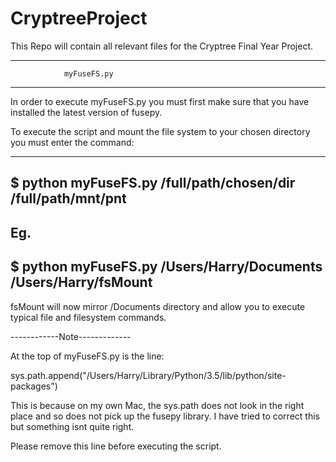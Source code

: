 # CryptreeProject

This Repo will contain all relevant files for the Cryptree Final Year Project.


----------------------------------------------
                myFuseFS.py
----------------------------------------------

In order to execute myFuseFS.py you must first make sure that you have installed the latest
version of fusepy.

To execute the script and mount the file system to your chosen directory you must enter 
the command:

-------------------------------------------------------------
$ python myFuseFS.py /full/path/chosen/dir /full/path/mnt/pnt
-------------------------------------------------------------

Eg.
---------------------------------------------------------------
$ python myFuseFS.py /Users/Harry/Documents /Users/Harry/fsMount
---------------------------------------------------------------
fsMount will now mirror /Documents directory and allow you to execute typical file and filesystem
commands.

------------Note-------------

At the top of myFuseFS.py is the line:

sys.path.append("/Users/Harry/Library/Python/3.5/lib/python/site-packages")

This is because on my own Mac, the sys.path does not look in the right place and so does
not pick up the fusepy library. I have tried to correct this but something isnt quite right.

Please remove this line before executing the script.

